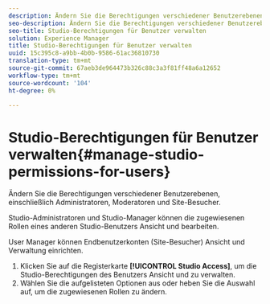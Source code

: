 ```yaml
---
description: Ändern Sie die Berechtigungen verschiedener Benutzerebenen, einschließlich Administratoren, Moderatoren und Site-Besucher.
seo-description: Ändern Sie die Berechtigungen verschiedener Benutzerebenen, einschließlich Administratoren, Moderatoren und Site-Besucher.
seo-title: Studio-Berechtigungen für Benutzer verwalten
solution: Experience Manager
title: Studio-Berechtigungen für Benutzer verwalten
uuid: 15c395c8-a9bb-4b0b-9586-61ac36810730
translation-type: tm+mt
source-git-commit: 67aeb3de964473b326c88c3a3f81ff48a6a12652
workflow-type: tm+mt
source-wordcount: '104'
ht-degree: 0%

---
```



# Studio-Berechtigungen für Benutzer verwalten{#manage-studio-permissions-for-users}

Ändern Sie die Berechtigungen verschiedener Benutzerebenen, einschließlich Administratoren, Moderatoren und Site-Besucher.

Studio-Administratoren und Studio-Manager können die zugewiesenen Rollen eines anderen Studio-Benutzers Ansicht und bearbeiten.

User Manager können Endbenutzerkonten (Site-Besucher) Ansicht und Verwaltung einrichten.

1. Klicken Sie auf die Registerkarte **[!UICONTROL Studio Access]**, um die Studio-Berechtigungen des Benutzers Ansicht und zu verwalten.
1. Wählen Sie die aufgelisteten Optionen aus oder heben Sie die Auswahl auf, um die zugewiesenen Rollen zu ändern.
